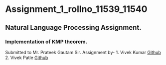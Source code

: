 # Assignment_1_rollno_11539_11540
## Natural Language Processing Assignment.
### Implementation of KMP theorem. 
Submitted to Mr. Prateek Gautam Sir.
Assignment by-
	1. Vivek Kumar [Github](https://github.com/kumarvivek9097)
	2. Vivek Patle [Github](https://github.com/vivekpatle)